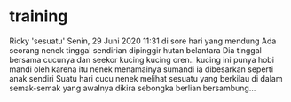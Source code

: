 # training
Ricky
'sesuatu'
Senin, 29 Juni 2020 11:31
di sore hari yang mendung
Ada seorang nenek tinggal sendirian
dipinggir hutan belantara
Dia tinggal bersama cucunya dan seekor kucing
kucing oren..
kucing ini punya hobi mandi
oleh karena itu nenek menamainya sumandi
ia dibesarkan seperti anak sendiri
Suatu hari cucu nenek melihat sesuatu yang berkilau di dalam semak-semak 
yang awalnya dikira sebongka berlian
bersambung...